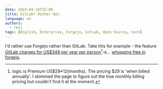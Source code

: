```yaml
---
date: 2024-04-16T15:09
title: GitLab? Rather Not.
language: en
authors:
  - revi
tags: [English, Enterprise, Forgejo, GitLab, Open Source, tech]
---
```


I'd rather use Forgejo rather than GitLab. Take this for example - the feature
[GitLab charges for US$348 per year per person](https://docs.gitlab.com/ee/user/project/labels.html#scoped-labels)[^1] is...
[whopping free in forgejo](https://forgejo.org/docs/latest/user/labels/#scoped-labels).

[^1]:
    logic is Premium US$29\*12(months). The pricing $29 is 'when billed annually'.
    I skimmed the page to figure out the true monthly billing pricing but couldn't
    find it at the moment.
